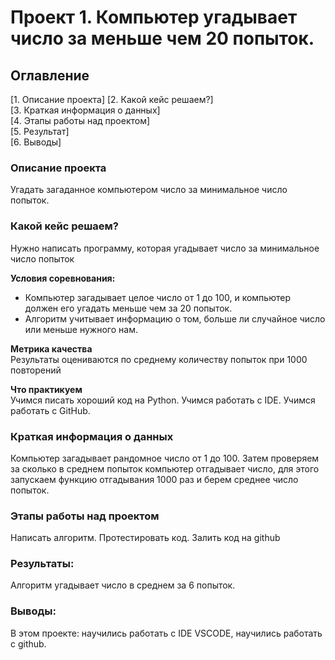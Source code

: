 # Проект 1. Компьютер угадывает число за меньше чем 20 попыток.

## Оглавление  
[1. Описание проекта]
[2. Какой кейс решаем?]  
[3. Краткая информация о данных]  
[4. Этапы работы над проектом]  
[5. Результат]    
[6. Выводы] 

### Описание проекта    
Угадать загаданное компьютером число за минимальное число попыток.


### Какой кейс решаем?    
Нужно написать программу, которая угадывает число за минимальное число попыток

**Условия соревнования:**  
- Компьютер загадывает целое число от 1 до 100, и компьютер должен его угадать меньше 
чем за 20 попыток.
- Алгоритм учитывает информацию о том, больше ли случайное число или меньше нужного нам.

**Метрика качества**     
Результаты оцениваются по среднему количеству попыток при 1000 повторений

**Что практикуем**     
Учимся писать хороший код на Python.
Учимся работать с IDE.
Учимся работать с GitHub.


### Краткая информация о данных
Компьютер загадывает рандомное число от 1 до 100. 
Затем проверяем за сколько в среднем попыток компьютер отгадывает число,
для этого запускаем функцию отгадывания 1000 раз и берем среднее число попыток.

### Этапы работы над проектом  
Написать алгоритм.
Протестировать код.
Залить код на github

### Результаты:  
Алгоритм угадывает число в среднем за 6 попыток. 

### Выводы:  
В этом проекте:
научились работать с IDE VSCODE,
научились работать с github.

